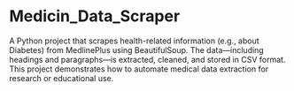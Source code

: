 # Medicin_Data_Scraper
A Python project that scrapes health-related information (e.g., about Diabetes) from MedlinePlus using BeautifulSoup. The data—including headings and paragraphs—is extracted, cleaned, and stored in CSV format. This project demonstrates how to automate medical data extraction for research or educational use.

